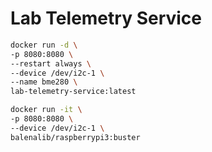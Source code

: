 # Lab Telemetry Service

```bash
docker run -d \
-p 8080:8080 \
--restart always \
--device /dev/i2c-1 \
--name bme280 \
lab-telemetry-service:latest
```


```bash
docker run -it \
-p 8080:8080 \
--device /dev/i2c-1 \
balenalib/raspberrypi3:buster
```